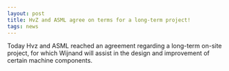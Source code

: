 ```yaml
---
layout: post
title: HvZ and ASML agree on terms for a long-term project!
tags: news
---
```


Today Hvz and ASML reached an agreement regarding a long-term on-site project,
for which Wijnand will assist in the design and improvement of certain machine
components.
